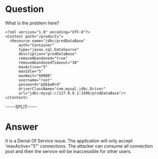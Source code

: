 # Question
 
What is the problem here?
 
```
<?xml version="1.0" encoding="UTF-8"?>
<Context path="/products">
  <Resource name="jdbc/prodDataBase"
      auth="Container"
      type="javax.sql.DataSource"
      description="prodDataBase"
      removeAbandoned="true"
      removeAbandonedTimeout="30"
      maxActive="5"
      maxIdle="5"
      maxWait="60000"
      username="root"
      password="p@$$w0rd"
      driverClassName="com.mysql.jdbc.Driver"
      url="jdbc:mysql://127.0.0.1:3306/prodDataBase"/>
</Context>
```
 
-----SPLIT-----
 
# Answer

It is a Denial Of Service issue. The application will only accept 'maxActive="5"' connections. The attacker can consume all connection pool and then the service will be inaccessible for other users.